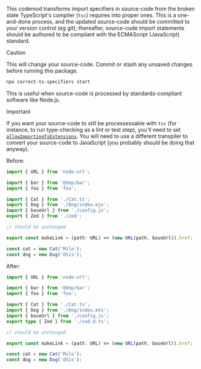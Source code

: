 This codemod transforms import specifiers in source-code from the broken state TypeScript's compiler (`tsc`) requires into proper ones. This is a one-and-done process, and the updated source-code should be committed to your version control (eg git); thereafter, source-code import statements should be authored to be compliant with the ECMAScript (JavaScript) standard.

> [!CAUTION]
> This will change your source-code. Commit or stash any unsaved changes before running this package.

```sh
npx correct-ts-specifiers start
```

This is useful when source-code is processed by standards-compliant software like Node.js.

> [!IMPORTANT]
> If you want your source-code to still be processessable with `tsc` (for instance, to run type-checking as a lint or test step), you'll need to set [`allowImportingTsExtensions`](https://www.typescriptlang.org/tsconfig/#allowImportingTsExtensions). You will need to use a different transpiler to convert your source-code to JavaScript (you probably should be doing that anyway).

Before:

```ts
import { URL } from 'node:url';

import { bar } from '@dep/bar';
import { foo } from 'foo';

import { Cat } from './Cat.ts';
import { Dog } from './Dog/index.mjs';
import { baseUrl } from './config.js';
export { Zed } from './zed';

// should be unchanged

export const makeLink = (path: URL) => (new URL(path, baseUrl)).href;

const cat = new Cat('Milo');
const dog = new Dog('Otis');
```

After:

```ts
import { URL } from 'node:url';

import { bar } from '@dep/bar';
import { foo } from 'foo';

import { Cat } from './Cat.ts';
import { Dog } from './Dog/index.mts';
import { baseUrl } from './config.js';
export type { Zed } from './zed.d.ts';

// should be unchanged

export const makeLink = (path: URL) => (new URL(path, baseUrl)).href;

const cat = new Cat('Milo');
const dog = new Dog('Otis');
```

